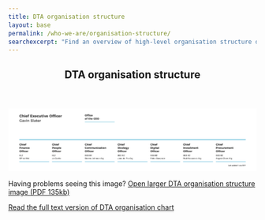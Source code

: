 ```yaml
---
title: DTA organisation structure
layout: base
permalink: /who-we-are/organisation-structure/
searchexcerpt: "Find an overview of high-level organisation structure of DTA. The DTA consists of 7 key areas covering finance, people, communication, strategy, digital products and skills, investment and procurement."
---
```


<article id="content" class="content-listing home" markdown="1" >

<header class="about-dta"> 
<h1>DTA organisation structure</h1>
</header>

![An overview of high-level organisation structure of DTA as on 1 July 2017. The DTA consists of 7 key areas covering finance, people, communication, strategy, digital products and skills, investment and procurement.](/images/DTA_Orgchart_2017_Julyv2.png)


Having problems seeing this image? [Open larger DTA organisation structure image (PDF 135kb)](/files/DTA_Orgchart_2017_Julyv2.pdf)


[Read the full text version of DTA organisation chart](/who-we-are/organisation-structure/organisation-text/)


</article>

